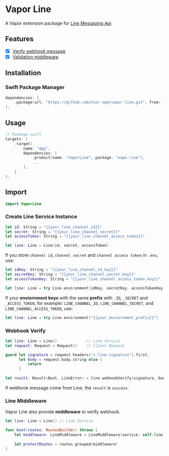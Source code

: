 # Vapor Line

A Vapor extension package for [Line Messaging Api](https://developers.line.biz/en/docs/messaging-api/)

## Features

- [x] [Verify webhook message](#webhook-verify)
- [x] [Validation middleware](#line-middleware)

## Installation

### Swift Package Manager

```swift
dependencies: [
    .package(url: "https://github.com/nier-spm/vapor-line.git", from: "0.0.2")
],
```

## Usage

```swift
// Package.swift
targets: [
    .target(
        name: "App",
        dependencies: [
            .product(name: "VaporLine", package: "vapo-line"),
            ...
        ],
    }
],
```

## Import

```swift
import VaporLine
```

### Create Line Service Instance

```swift
let id: String = "{{your_line_channel_id}}"
let secret: String = "{{your_line_channel_secret}}"
let accessToken: String = "{{your_line_channel_access_token}}"

let line: Line = Line(id, secret, accessToken)
```

If you store `channel id`, `channel secret` and `channel access token` in `.env`, use: 

```swift
let idKey: String = "{{your_line_channel_id_key}}"
let secretKey: String = "{{your_line_channel_secret_key}}"
let accessTokenKey: String = "{{your_line_channel_access_token_key}}"

let line: Line = try Line.environment(idKey, secretKey, accessTokenKey)
```

If your **enviornment keys** with the same **prefix** with `_ID`, `_SECRET` and `_ACCESS_TOKEN`, for example: `LINE_CHANNEL_ID`, `LINE_CHANNEL_SECRET`, and `LINE_CHANNEL_ACCESS_TOKEN`, use: 

```swift
let line: Line = try Line.environment("{{your_enviornment_prefix}}")
```

### Webhook Verify

```swift
let line: Line = Line()             // Line Service
let request: Request = Request()    // Client Request

guard let signature = request.headers["x-line-signature"].first,
      let body = request.body.string else {
          return
      }
      
let result: Result<Bool, LineError> = line.webhookVerify(signature, body)
```

If webhook message come from Line, the `result` is `success`.

### Line Middleware

Vapor Line also provide **middleware** to verify webhook.

```swift
let line: Line = Line() // Line Service

func boot(routes: RoutesBuilder) throws {
    let middleware: LineMiddleware = LineMiddleware(service: self.line)
    
    let protectRoutes = routes.grouped(middleware)
}
```